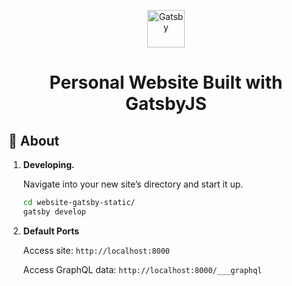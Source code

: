 <p align="center">
  <a href="https://www.gatsbyjs.org">
    <img alt="Gatsby" src="https://www.gatsbyjs.org/monogram.svg" width="60" />
  </a>
</p>
<h1 align="center">
  Personal Website Built with GatsbyJS
</h1>


## 🚀 About

1.  **Developing.**

    Navigate into your new site’s directory and start it up.

    ```sh
    cd website-gatsby-static/
    gatsby develop
    ```

1.  **Default Ports**

    Access site: `http://localhost:8000`

    Access GraphQL data: `http://localhost:8000/___graphql`


